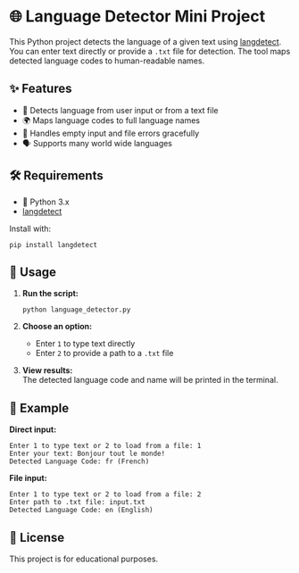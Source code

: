 # 🌐 Language Detector Mini Project

This Python project detects the language of a given text using [langdetect](https://pypi.org/project/langdetect/).  
You can enter text directly or provide a `.txt` file for detection. The tool maps detected language codes to human-readable names.

## ✨ Features

- 📝 Detects language from user input or from a text file
- 🌍 Maps language codes to full language names
- 🚫 Handles empty input and file errors gracefully
- 🗣️ Supports many world wide languages

## 🛠 Requirements

- 🐍 Python 3.x
- [langdetect](https://pypi.org/project/langdetect/)

Install with:
```
pip install langdetect
```

## 🚀 Usage

1. **Run the script:**
   ```
   python language_detector.py
   ```

2. **Choose an option:**
   - Enter `1` to type text directly
   - Enter `2` to provide a path to a `.txt` file

3. **View results:**  
   The detected language code and name will be printed in the terminal.

## 📄 Example

**Direct input:**
```
Enter 1 to type text or 2 to load from a file: 1
Enter your text: Bonjour tout le monde!
Detected Language Code: fr (French)
```

**File input:**
```
Enter 1 to type text or 2 to load from a file: 2
Enter path to .txt file: input.txt
Detected Language Code: en (English)
```

## 📜 License

This project is for educational purposes.
